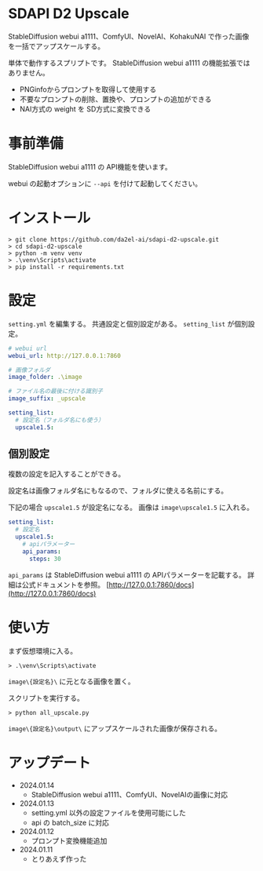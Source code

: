 
# SDAPI D2 Upscale

StableDiffusion webui a1111、ComfyUI、NovelAI、KohakuNAI で作った画像を一括でアップスケールする。

単体で動作するスプリプトです。
StableDiffusion webui a1111 の機能拡張ではありません。

- PNGinfoからプロンプトを取得して使用する
- 不要なプロンプトの削除、置換や、プロンプトの追加ができる
- NAI方式の weight を SD方式に変換できる


# 事前準備

StableDiffusion webui a1111 の API機能を使います。

webui の起動オプションに `--api` を付けて起動してください。


# インストール

```
> git clone https://github.com/da2el-ai/sdapi-d2-upscale.git
> cd sdapi-d2-upscale
> python -m venv venv
> .\venv\Scripts\activate
> pip install -r requirements.txt
```


# 設定

`setting.yml` を編集する。
共通設定と個別設定がある。
`setting_list` が個別設定。

```yaml
# webui url
webui_url: http://127.0.0.1:7860

# 画像フォルダ
image_folder: .\image

# ファイル名の最後に付ける識別子
image_suffix: _upscale

setting_list:
  # 設定名（フォルダ名にも使う）
  upscale1.5:
```

## 個別設定

複数の設定を記入することができる。

設定名は画像フォルダ名にもなるので、フォルダに使える名前にする。

下記の場合 `upscale1.5` が設定名になる。
画像は `image\upscale1.5` に入れる。


```yaml
setting_list:
  # 設定名
  upscale1.5:
    # apiパラメーター
    api_params:
      steps: 30
```

`api_params` は StableDiffusion webui a1111 の APIパラメーターを記載する。
詳細は公式ドキュメントを参照。
[http://127.0.0.1:7860/docs](http://127.0.0.1:7860/docs)


# 使い方


まず仮想環境に入る。

```
> .\venv\Scripts\activate
```

`image\{設定名}\` に元となる画像を置く。

スクリプトを実行する。

```
> python all_upscale.py
```

`image\{設定名}\output\` にアップスケールされた画像が保存される。


# アップデート

- 2024.01.14
  - StableDiffusion webui a1111、ComfyUI、NovelAIの画像に対応
- 2024.01.13
  - setting.yml 以外の設定ファイルを使用可能にした
  - api の batch_size に対応
- 2024.01.12
  - プロンプト変換機能追加
- 2024.01.11
  - とりあえず作った